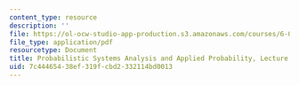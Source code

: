 ```yaml
---
content_type: resource
description: ''
file: https://ol-ocw-studio-app-production.s3.amazonaws.com/courses/6-041sc-probabilistic-systems-analysis-and-applied-probability-fall-2013/7c44465438ef319fcbd2332114bd0013_MIT6_041SCF13_L24.pdf
file_type: application/pdf
resourcetype: Document
title: Probabilistic Systems Analysis and Applied Probability, Lecture 24
uid: 7c444654-38ef-319f-cbd2-332114bd0013
---
```


